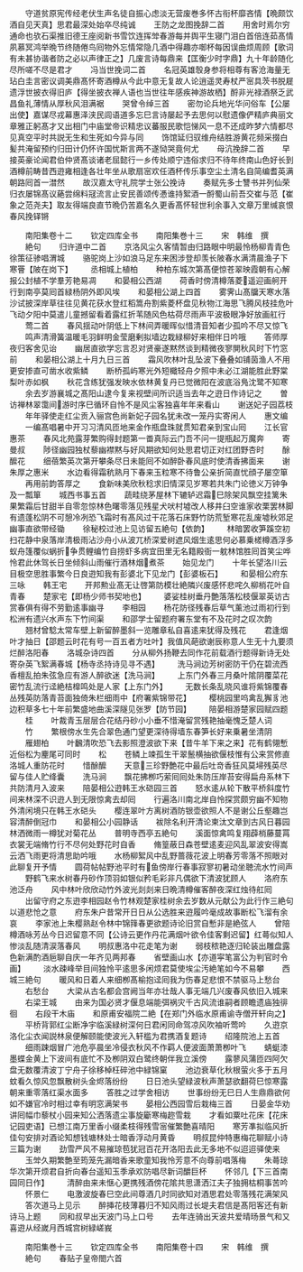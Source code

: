 <!-- { "loadSidebar": true } -->
　　守道贫原宪传经老伏生声名徒自振心虑淡无营废巻多怀古衔杯靡吝情【晩颇饮酒自见天真】思君最深处始卒尽纯诚
　　王防之龙图挽辞二首
　　用舍时焉尔穷通命也欤石渠推旧德王座阅新书雪饮连挥斚春游每并舆平生寝门泪白首倍连茹髙情夙慕冥鸿举晩节终随倦鸟囘物外忘情常隐几酒中得趣亦啣杯每因误曲烦周顾【歌词有未甚协谐者防之必以声律正之】几废言诗每鼎来【匡衡少时字鼎】九十年龄随化尽所嗟不尽是君才
　　冯当世挽词二首
　　名冠英雄彀身参将相尊有客沧海量无玷白圭言密议调美鼎髙怀寄酒樽从今此中意无复故人论逍遥灵寿杖严宻具茨书脱屣遗浮世披衣得旧庐【得坐披衣禅人语也当世往年感疾神游故栖】酹非光禄酒祭乏武昌鱼礼薄情从厚秋风泪满裾
　　哭曾令绰三首
　　密勿论兵地光华问俗车【公屡出使】嘉谋尽戎幕惠泽浃民闾语道多忘巳言诗屡起予去思何以慰遗像俨精庐典丽文章雅正躬髙才又出相门中庙堂帝识精忠议蕃服民歌恺悌风一息不还成昨梦六情都尽见真空平时共説无生和生死如今异与同
　　饰馆延归驭维舟结胜游黄花频采掇白髪共淹留预约归田计仍怀许国忧斯言两不遂恸哭竟何尤
　　母沆挽辞二首
　　早接英豪论闻君伯仲贤髙谈诸老屈懿行一乡传处顺宁违俗求归不待年终南山色好长到酒樽前畴昔西逰雍相逢各壮年坐从歌扇宻欢任酒杯传乐事空尘土清名自简编耆英满朝路囘首一澘然
　　故汉嘉太守礼院学士张公挽诗
　　奏赋先多士讐书并列仙荣归衣屡锦髙议蕝尝绵料冦流言止安民善颂传慿谁持絮酒一酹蜀山前吾交崔与范【崔象之范尧夫】取友得端良直节晩仍苦嘉名久更香髙怀轻世利余事入文章万里缄哀恨春风挽铎锵











　　南阳集卷十二
　　钦定四库全书
　　南阳集巻十三
　　宋　韩维　撰
　　絶句
　　归许道中二首
　　京洛风尘久客情暂由归路眼中明最怜杨柳青青色徐策征骖唱渭城
　　骆驼岗上沙如浪马足东来困涉登却羡长陂春水满清晨渔子下寒罾【陂在岗下】
　　丞相城上植柏
　　种柏东城次第髙便惊苍翠映霞朝有心解报公封植不学羣芳艳易凋
　　和晏相公西湖
　　荷香时傍清樽落菱遥迎画舸开行到南亭莫囘首緑杨阴外即风埃
　　和晏相公湖上四首
　　雾霁山髙牖天寒水落沙试披深岸草往往见黄花获水登红稻篙舟割紫菱杯盘见秋物江海思飞腾风枝挂危叶飞动夕阳中莫遣儿童撼留看着露红折苇随风色枯荷尽雨声平波极眼净好放画舡行
　　莺二首
　　春风揺动叶阴低上下林间弄暖晖似惜清音知者少孤吟不尽又惊飞
　　鸣声清滑簧温暖毛羽鲜明金莹磨剰拟墙边栽緑柳好来相伴日吟哦
　　答师厚夜归客舍见诒
　　幽居直欲学忘言忍对贤豪遂黙然谈到精微夜寥閴秋风时下竹窓前
　　和晏相公湖上十月九日三首
　　霜风吹林叶乱坠波下叠叠如铺茵渔人不用更安掺直可凿水收紫鳞
　　断桥孤屿寒光外短檝轻舟夕照中未必江湖能胜此野棠梨叶赤如枫
　　秋花含练犹强发映水依林黄复丹已觉微阳在波底浴鳬沈鹭不知寒
　　余去岁游襄城之髙阳山逮今复来视壁间所识适当去年之逰日作诗记之
　　曽访禅林翠霭间游时序巳循环自怜不是风尘客独喜年年来看山
　　谢送妃子园荔枝
　　年年驿使走红尘贡入骊宫色尚新妃子园名犹未改一笼丹实寄闲人
　　惠文编
　　一编髙唱暑中开习习清风匝地来金作瓶盘珠就贯知君亲到宝山囘
　　江长官惠茶
　　春风北苑露芽繁购得封题第一畨真际云门吾不问一提瓶起万魔奔
　　寄曼叔
　　陟径幽园独杖藜幽襟黙与好风期欲知何处思君切正对红团野杏时
　　酴醿花
　　细蓓繁英次第开攀条尽日未能囘不如醉卧春风底时使清香拂面来
　　谢朱厚之惠米
　　水边看得霜秔熟月下春来玉粒寒不待鲁公亲折简直忧顔子屡空箪
　　再用前韵答厚之
　　食新味美欣秋稔求旧情深见岁寒若共朱门论徳义万钟争及一瓢箪
　　城西书事五首
　　蔬畦绕茅屋林下辘轳迟霜巳除架风飘空挂篱朱果繁霜后甘甜半自零忽惊林色曙零落见残星犬吠村墟改人移井臼空谁家收栗罢林脚有遗蓬松阴不可憩冷冽恐飞霜时有髙风过干花落石床野竹防荒堑寒花乱废墟秋郊足幽事直欲带经锄
　　徐秘校过池上见访留五絶句【依韵】
　　林暗罢收笋蹊空初扫花静中泉落岸清极雨沾沙舟小从波兀桥深爱树遮风烟生逺思何必慕乗槎樽酒浮多蚁舟篷覆似蜗折争贯鲤编竹自捞虾多病宜田里无名籍殿衙一躭林馆胜囘首笑尘哗怜君此休驾长日坐倾斜山雨催行酒林烟煮茶
　　始见龙门
　　十年长望洛川云目极空思胜事繁今日良逰知我有彭婆北下见龙门【彭婆板石】
　　和晏相公府东三咏
　　韩王宅
　　开邦勲业髙无让啓第防模壮絶隣兴废感怀悲咤久柳梢花叶自青春
　　楚家宅【即杨少师书契地也】
　　婆娑桂树垂丹艶落落松枝偃翠英访古赏春俱有得不劳勤逺事幽寻
　　李相园
　　杨花防径残春后草气薰池过雨初行到松洲有遗兴水声东下竹间渠
　　和邵学士留题府署东堂有不及花时之叹次韵
　　翘材曾騐太常车壁上新留醉墨斜一览雕章私自喜逺来犹得及残花
　　君逢烟叶才抽日【邵题云时花有号一百五者方吐叶】我值风葩欲谢辰称意人生无十九要须烂醉洛阳春
　　洛城杂诗四首
　　分从柳外扬鞭去同作花前载酒行题得新诗无处寄杂英飞絮满春城【杨寺丞持诗见寻不遇】
　　洗马涧边芳树密防干仍在碧流西香檀乱拍朱弦急应有游人醉欲迷【洗马涧】
　　上东门外春三月桑叶隂阴覆菜花密竹乱流行迳絶桔橰鸣处是人家【上东门外】
　　无数长条乱晓风谁将紫锦覆春丛残英防落青苔面独倚朱栏细雨中【府署紫锦带花】
　　樱桃园里呜禽乱獬豸池边积草多七十年前繁盛地曲溪深隧见张罗【防节园】
　　陪晏相游楚家园赋四题
　　桂
　　叶裁青玉层层合花结丹砂小小垂不惜淹留赏残艳抽毫愧乏楚人词
　　竹
　　繁根傍水生先合翠色通门望更深待得墙东春笋长好来乗暑坐清阴
　　雁翅柏
　　叶飜清吹恐飞去影照澄波欲下来【昔牛羊下来之来】花有鹤翎慙近俗松为麈尾可同时
　　松
　　苍鳞上竦孤生干翠鬛横抽欲偃枝惟有公来赏修直洛城人重防花时
　　惜酴醿
　　天意三珍野艶花中最后吐竒香狂风莫埽残英尽留与佳人贮绛囊
　　洗马涧
　　飘花拂栁巧萦囘囘处朱防压岸苔安得扁舟系林下共防清月入波来
　　陪晏相公逰韩王水硙园三首
　　怒水逺从轮下散平桥斜度竹间来林深不识逰人到无限惊禽去却囘
　　行遍洛川南北岸自怜探赏颇穷幽不知物外清闲境只在韩王水硙头
　　樱连翠叶方离树酒防银壶欲照人不是谢公丘壑趣岂容清醉倒冠巾
　　和晏相公小园静话
　　袚除名利开清论柬汰文章到古风日暮园林洒微雨一樽犹对菊花丛
　　普明寺西亭五絶句
　　溪面惊禽鸣复翔薜梢藤蔓罥衣裳无端脩竹行不尽何处野花时自香
　　脩篁蔽日森苍壁逺麦迎风乱翠波安得嵩云洒飞雨更将清思助吟哦
　　水杨柳絮风中乱野蔷薇花波上明春芳零落不照眼对此聊复开予情
　　圆荷帖帖野池平时有鱼傍岸行春事寂寥初暑动坐聴流水竹间声
　　野鹤飞来水树春丹砂作顶羽如银似矜毛彩非凡偶欲下清波犹顾人
　　洛府东池泛舟
　　风中林叶欣欣动竹外波光剡剡来日晩清樽催客醉夜深红烛待舡囘
　　出留守府之东逰李相园赵令竹林观楚家桂树余去岁数从元献公为此行作三絶句以道悲怆之意
　　府东朱户昔常开日日从公选胜来逰履吟毫成故事断松飞溜有余哀
　　李家池上朱樱熟赵令林中锦箨春更欲题诗论旧赏自慙非是絶弦人
　　曾陪樽酒咏芳丛今日迟留意不同【公诗云更作丹花满烟叶欲令佳客剩迟留】红蕚似知人惨淡乱随清涙落春风
　　明叔惠洛中花走笔为谢
　　弱枝秾艳逐归轮装出雕盘露色新满酌酒巵聊自庆一年齐见两邦春
　　省壁画山水【亦道寜笔富公为判官时令画】
　　淡水疎峰举目间独怜平逺思多闲烦君莫使埃尘汚絶笔如今不易攀
　　西城三絶句
　　暖风和日着人来细栁髙榆抱迳囘我为伤春足悲恨不禁驱马上愁台
　　右愁台
　　大梁从古名都会宫阙当年亦壮哉人事无端几兴废春风依旧入城来
　　右梁王城
　　由来为国必贤才偃息端能弭祸灾千古风流谁嗣者顾瞻遗庙独徘徊
　　右段干木庙
　　和原甫安福院二絶【在郑门外临水原甫谕寺僧开轩向之】
　　平桥背郭红尘断净宇临溪緑树深何日君闲同命驾凉风吹袖听莺吟
　　久逰京洛化尘衣闻説林泉便解颐能使波光入轩槛为君携酒复题诗
　　绍隆院池上五首
　　细雨踈烟冒广池危亭晨坐冷侵衣秋风不作羁人便波面萧萧栁叶飞
　　蜻蜓漆墨蝶金黄上下波间有底忙不及栁阴双白鹭终朝伴我立溪傍
　　露蓼风蒲匝四阿欠盘无数覆清波丁宁舟子徐移棹枉碎池中緑锦窠
　　池边衰草化秋根萤火多于五月蚊看久惊风忽飘散树头金烬落纷纷
　　日日池头望緑波秋声萧瑟欲翻荷巳惊寒露朝来重零落红渠水面多
　　答胜之过学舍相访
　　世事纷纷无巳日人生鼎鼎欲何如不嫌官冷时相过幸有明窓满架书
　　晏相公西园雪后栽梅三首
　　日晏金华劝讲囘幅巾藜杖小园来知公洒落遗尘事旋斸寒梅趂雪栽
　　才看如粟吐花床【花床记园吏语】已想江南万里香小缀柔枝得残雪宻催繁艶喜晴阳
　　寒芳凖拟临风折佳句安排对酒论知想钱塘林处士暗香浮动月黄昏
　　明叔昆仲特惠梅花聊赋小诗三篇为谢
　　劲雪严风不易摧琼苞犹冠百花开洛阳去此无多地不似迢迢驿使来
　　玉斚久期繁艶至筠笼先漏暗香来歌童知我怜芳意不向尊前唱落梅
　　朱蕚琼华次第开烦君自折向春台遥知玉季承欢防唱尽新词釂巨杯
　　怀邻几【下三首南园同日作】
　　清醉由来未惬心更携残酒傍花隂共思潇洒江夫子独拥枯桐事苦吟
　　怀景仁
　　电激波旋春巳空此间尊酒几时同欲知对酒思君处零落残花满架风
　　答次道马上见示
　　醉挿花枝薄暮归不知风雨过长堤夫君信是髙阳客还有新诗马上题
　　同和叔早出天波门马上口号
　　去年连骑出天波共爱晴旸景气和又喜逰从经嵗月西城宫树緑嵯峩








　　南阳集巻十三
　　钦定四库全书
　　南阳集卷十四
　　宋　韩维　撰
　　絶句
　　春贴子皇帝閤六首

